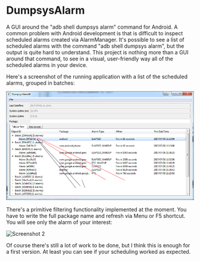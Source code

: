 # DumpsysAlarm
A GUI around the "adb shell dumpsys alarm" command for Android.
A common problem with Android development is that is difficult to inspect scheduled alarms created via AlarmManager. It's possible to see a list of scheduled alarms with the command "adb shell dumpsys alarm", but the output is quite hard to understand.
This project is nothing more than a GUI around that command, to see in a visual, user-friendly way all of the scheduled alarms in your device.

Here's a screenshot of the running application with a list of the scheduled alarms, grouped in batches:

![Screenshot 1](https://github.com/hf7612/DumpsysAlarmClone/blob/master/images/test.png)

There's a primitive filtering functionality implemented at the moment. You have to write the full package name and refresh via Menu or F5 shortcut. You will see only the alarm of your interest:

![Screenshot 2](https://github.com/hf7612/DumpsysAlarmClone/blob/master/images/Screen_002.png)

Of course there's still a lot of work to be done, but I think this is enough for a first version. At least you can see if your scheduling worked as expected.

